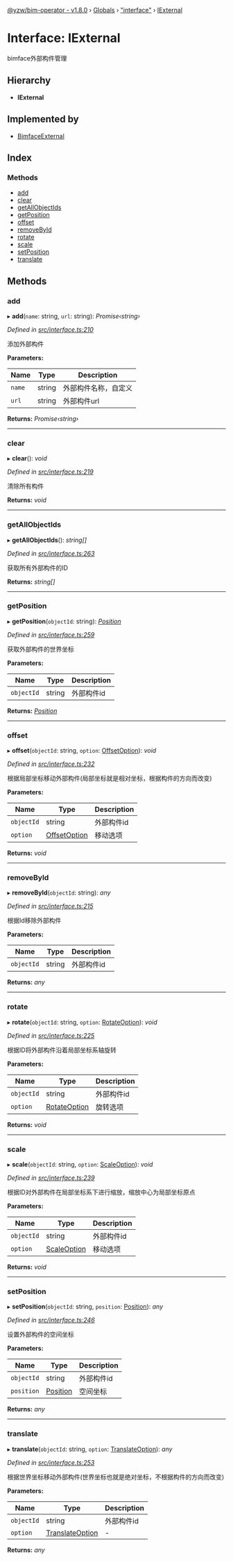 [@yzw/bim-operator - v1.8.0](../README.md) › [Globals](../globals.md) › ["interface"](../modules/_interface_.md) › [IExternal](_interface_.iexternal.md)

# Interface: IExternal

bimface外部构件管理

## Hierarchy

* **IExternal**

## Implemented by

* [BimfaceExternal](../classes/_providers_bimface_bimface_external_.bimfaceexternal.md)

## Index

### Methods

* [add](_interface_.iexternal.md#add)
* [clear](_interface_.iexternal.md#clear)
* [getAllObjectIds](_interface_.iexternal.md#getallobjectids)
* [getPosition](_interface_.iexternal.md#getposition)
* [offset](_interface_.iexternal.md#offset)
* [removeById](_interface_.iexternal.md#removebyid)
* [rotate](_interface_.iexternal.md#rotate)
* [scale](_interface_.iexternal.md#scale)
* [setPosition](_interface_.iexternal.md#setposition)
* [translate](_interface_.iexternal.md#translate)

## Methods

###  add

▸ **add**(`name`: string, `url`: string): *Promise‹string›*

*Defined in [src/interface.ts:210](https://github.com/youkaisteve/bim-operator/blob/3313d73/src/interface.ts#L210)*

添加外部构件

**Parameters:**

Name | Type | Description |
------ | ------ | ------ |
`name` | string | 外部构件名称，自定义 |
`url` | string | 外部构件url  |

**Returns:** *Promise‹string›*

___

###  clear

▸ **clear**(): *void*

*Defined in [src/interface.ts:219](https://github.com/youkaisteve/bim-operator/blob/3313d73/src/interface.ts#L219)*

清除所有构件

**Returns:** *void*

___

###  getAllObjectIds

▸ **getAllObjectIds**(): *string[]*

*Defined in [src/interface.ts:263](https://github.com/youkaisteve/bim-operator/blob/3313d73/src/interface.ts#L263)*

获取所有外部构件的ID

**Returns:** *string[]*

___

###  getPosition

▸ **getPosition**(`objectId`: string): *[Position](_model_position_.position.md)*

*Defined in [src/interface.ts:259](https://github.com/youkaisteve/bim-operator/blob/3313d73/src/interface.ts#L259)*

获取外部构件的世界坐标

**Parameters:**

Name | Type | Description |
------ | ------ | ------ |
`objectId` | string | 外部构件id  |

**Returns:** *[Position](_model_position_.position.md)*

___

###  offset

▸ **offset**(`objectId`: string, `option`: [OffsetOption](_model_options_.offsetoption.md)): *void*

*Defined in [src/interface.ts:232](https://github.com/youkaisteve/bim-operator/blob/3313d73/src/interface.ts#L232)*

根据局部坐标移动外部构件(局部坐标就是相对坐标，根据构件的方向而改变)

**Parameters:**

Name | Type | Description |
------ | ------ | ------ |
`objectId` | string | 外部构件id |
`option` | [OffsetOption](_model_options_.offsetoption.md) | 移动选项  |

**Returns:** *void*

___

###  removeById

▸ **removeById**(`objectId`: string): *any*

*Defined in [src/interface.ts:215](https://github.com/youkaisteve/bim-operator/blob/3313d73/src/interface.ts#L215)*

根据Id移除外部构件

**Parameters:**

Name | Type | Description |
------ | ------ | ------ |
`objectId` | string | 外部构件id  |

**Returns:** *any*

___

###  rotate

▸ **rotate**(`objectId`: string, `option`: [RotateOption](_model_options_.rotateoption.md)): *void*

*Defined in [src/interface.ts:225](https://github.com/youkaisteve/bim-operator/blob/3313d73/src/interface.ts#L225)*

根据ID将外部构件沿着局部坐标系轴旋转

**Parameters:**

Name | Type | Description |
------ | ------ | ------ |
`objectId` | string | 外部构件id |
`option` | [RotateOption](_model_options_.rotateoption.md) | 旋转选项  |

**Returns:** *void*

___

###  scale

▸ **scale**(`objectId`: string, `option`: [ScaleOption](_model_options_.scaleoption.md)): *void*

*Defined in [src/interface.ts:239](https://github.com/youkaisteve/bim-operator/blob/3313d73/src/interface.ts#L239)*

根据ID对外部构件在局部坐标系下进行缩放，缩放中心为局部坐标原点

**Parameters:**

Name | Type | Description |
------ | ------ | ------ |
`objectId` | string | 外部构件id |
`option` | [ScaleOption](_model_options_.scaleoption.md) | 移动选项  |

**Returns:** *void*

___

###  setPosition

▸ **setPosition**(`objectId`: string, `position`: [Position](_model_position_.position.md)): *any*

*Defined in [src/interface.ts:246](https://github.com/youkaisteve/bim-operator/blob/3313d73/src/interface.ts#L246)*

设置外部构件的空间坐标

**Parameters:**

Name | Type | Description |
------ | ------ | ------ |
`objectId` | string | 外部构件id |
`position` | [Position](_model_position_.position.md) | 空间坐标  |

**Returns:** *any*

___

###  translate

▸ **translate**(`objectId`: string, `option`: [TranslateOption](_model_options_.translateoption.md)): *any*

*Defined in [src/interface.ts:253](https://github.com/youkaisteve/bim-operator/blob/3313d73/src/interface.ts#L253)*

根据世界坐标移动外部构件(世界坐标也就是绝对坐标，不根据构件的方向而改变)

**Parameters:**

Name | Type | Description |
------ | ------ | ------ |
`objectId` | string | 外部构件id |
`option` | [TranslateOption](_model_options_.translateoption.md) | - |

**Returns:** *any*
